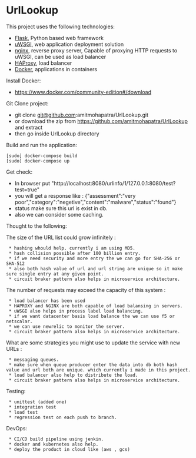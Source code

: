 # UrlLookup

This project uses the following technologies:

  * [Flask](http://flask.pocoo.org/), Python based web framework
  * [uWSGI](http://uwsgi-docs.readthedocs.org/), web application deployment solution
  * [nginx](http://nginx.org/), reverse proxy server, Capable of proxying HTTP requests to uWSGI, can be used as load balancer
  * [HAProxy](http://www.haproxy.org/), load balancer
  * [Docker](https://www.docker.com/), applications in containers

Install Docker:
  * https://www.docker.com/community-edition#/download

Git Clone project:
  * git clone git@github.com:amitmohapatra/UrlLookup.git
  * or download the zip from https://github.com/amitmohapatra/UrlLookup and extract
  * then go inside UrlLookup directory

Build and run the application:

    [sudo] docker-compose build
    [sudo] docker-compose up

Get check:
  * In browser put "http://localhost:8080/urlinfo/1/127.0.0.1:8080/test?test=true"
  * you will get a response like : {"assessment":"very poor","category":"negetive","content":"malware","status":"found"}
  * status make sure this url is exist in db.
  * also we can consider some caching.

Thought to the following:

  The size of the URL list could grow infinitely :

     * hashing whould help. currently i am using MD5. 
     * hash collision possible after 100 billion entry.
     * if we need security and more entry the we can go for SHA-256 or SHA-512
     * also both hash value of url and url string are unique so it make sure single entry at any given point.
     * circuit braker pattern also helps in microservice architecture.

  The number of requests may exceed the capacity of this system :

     * load balancer has been used
     * HAPROXY and NGINX are both capable of load balansing in servers.
     * uWSGI also helps in process label load balancing.
     * if we want datacenter basis load balance the we can use f5 or netscalar.
     * we can use newrelic to monitor the server.
     * circuit braker pattern also helps in microservice architecture.

  What are some strategies you might use to update the service with new URLs :

     * messaging queues.
     * make sure when queue producer enter the data into db both hash value and url both are unique. which currently i made in this project.
     * load balancer also help to distribute the load.
     * circuit braker pattern also helps in microservice architecture.

  Testing:

     * unittest (added one)
     * integration test
     * load test
     * regression test on each push to branch.

  DevOps:

     * CI/CD build pipeline using jenkin.
     * docker and kubernetes also help.
     * deploy the product in cloud like (aws , gcs)

